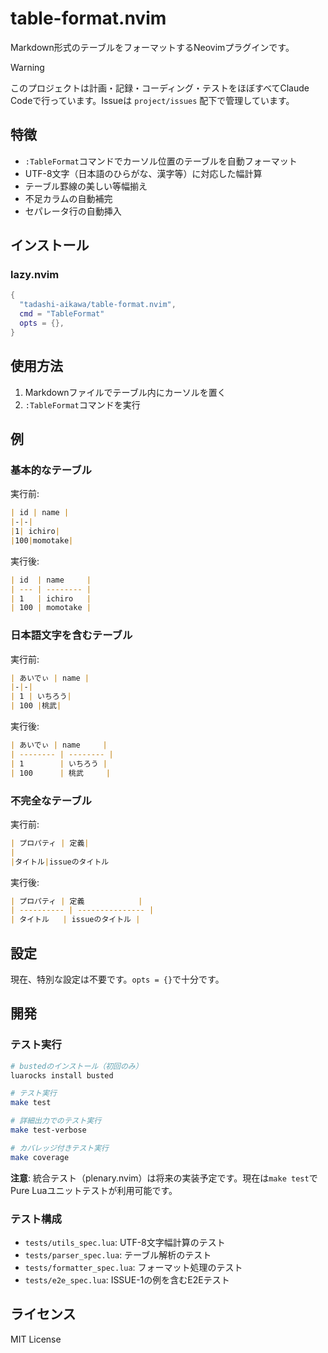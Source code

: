 # table-format.nvim

Markdown形式のテーブルをフォーマットするNeovimプラグインです。

> [!WARNING]
> このプロジェクトは計画・記録・コーディング・テストをほぼすべてClaude Codeで行っています。Issueは `project/issues` 配下で管理しています。

## 特徴

- `:TableFormat`コマンドでカーソル位置のテーブルを自動フォーマット
- UTF-8文字（日本語のひらがな、漢字等）に対応した幅計算
- テーブル罫線の美しい等幅揃え
- 不足カラムの自動補完
- セパレータ行の自動挿入

## インストール

### lazy.nvim

```lua
{
  "tadashi-aikawa/table-format.nvim",
  cmd = "TableFormat"
  opts = {},
}
```

## 使用方法

1. Markdownファイルでテーブル内にカーソルを置く
2. `:TableFormat`コマンドを実行

## 例

### 基本的なテーブル

実行前:
```markdown
| id | name |
|-|-|
|1| ichiro|
|100|momotake|
```

実行後:
```markdown
| id  | name     |
| --- | -------- |
| 1   | ichiro   |
| 100 | momotake |
```

### 日本語文字を含むテーブル

実行前:
```markdown
| あいでぃ | name |
|-|-|
| 1 | いちろう|
| 100 |桃武|
```

実行後:
```markdown
| あいでぃ | name     |
| -------- | -------- |
| 1        | いちろう |
| 100      | 桃武     |
```

### 不完全なテーブル

実行前:
```markdown
| プロパティ | 定義|
|
|タイトル|issueのタイトル
```

実行後:
```markdown
| プロパティ | 定義            |
| ---------- | --------------- |
| タイトル   | issueのタイトル |
```

## 設定

現在、特別な設定は不要です。`opts = {}`で十分です。

## 開発

### テスト実行

```bash
# bustedのインストール（初回のみ）
luarocks install busted

# テスト実行
make test

# 詳細出力でのテスト実行
make test-verbose

# カバレッジ付きテスト実行
make coverage
```

**注意**: 統合テスト（plenary.nvim）は将来の実装予定です。現在は`make test`でPure Luaユニットテストが利用可能です。

### テスト構成

- `tests/utils_spec.lua`: UTF-8文字幅計算のテスト
- `tests/parser_spec.lua`: テーブル解析のテスト
- `tests/formatter_spec.lua`: フォーマット処理のテスト
- `tests/e2e_spec.lua`: ISSUE-1の例を含むE2Eテスト

## ライセンス

MIT License
